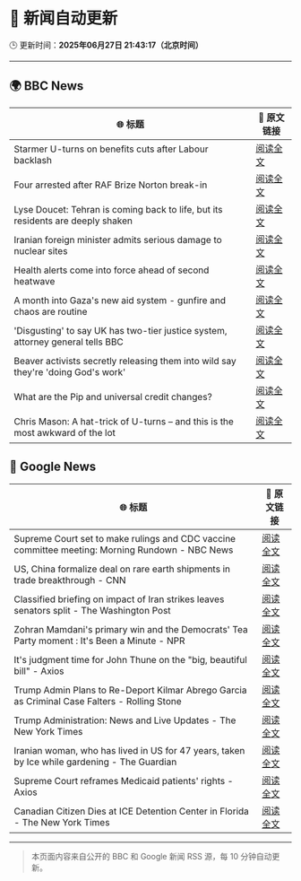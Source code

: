 # 🧠 新闻自动更新

🕒 更新时间：**2025年06月27日 21:43:17（北京时间）**

---

## 🌍 BBC News

| 🌐 标题 | 🔗 原文链接 |
|--------|-------------|
| Starmer U-turns on benefits cuts after Labour backlash | [阅读全文](https://www.bbc.com/news/articles/cq6my6v81z4o) |
| Four arrested after RAF Brize Norton break-in | [阅读全文](https://www.bbc.com/news/articles/cq6m79n6q65o) |
| Lyse Doucet: Tehran is coming back to life, but its residents are deeply shaken | [阅读全文](https://www.bbc.com/news/articles/c939k3n41g4o) |
| Iranian foreign minister admits serious damage to nuclear sites | [阅读全文](https://www.bbc.com/news/articles/crmv3kp744ro) |
| Health alerts come into force ahead of second heatwave | [阅读全文](https://www.bbc.com/news/articles/cy4y8exrw0zo) |
| A month into Gaza's new aid system - gunfire and chaos are routine | [阅读全文](https://www.bbc.com/news/articles/cwygezz3gx7o) |
| 'Disgusting' to say UK has two-tier justice system, attorney general tells BBC | [阅读全文](https://www.bbc.com/news/articles/cx20x4703gpo) |
| Beaver activists secretly releasing them into wild say they're 'doing God's work' | [阅读全文](https://www.bbc.com/news/articles/clygl4dv4rno) |
| What are the Pip and universal credit changes? | [阅读全文](https://www.bbc.com/news/articles/cj924xvzrr2o) |
| Chris Mason: A hat-trick of U-turns – and this is the most awkward of the lot | [阅读全文](https://www.bbc.com/news/articles/cx240n632z3o) |

## 📰 Google News

| 🌐 标题 | 🔗 原文链接 |
|--------|-------------|
| Supreme Court set to make rulings and CDC vaccine committee meeting: Morning Rundown - NBC News | [阅读全文](https://news.google.com/rss/articles/CBMiqwFBVV95cUxOMnZSY3E3bGpoU2ZHeEtwUkVhSWxPSWgxb24xMUw3c1NhLUpzZV9DUFczZnpHMW92Z052bWk3ODBmLTBHMVZkQ2JhcGd1V1J3Yl95TFc3cldmaEdXMWNhZEFnV3hlUGxqSnFpX3B4TmNrOXBBWVVfYkkwY2syTElia1VIbndEMkRicWs3ZTZ6U0w5cVVIUEIxOVZaci1JMHRQRmwxRDdNNDViU0XSAVZBVV95cUxQOWFlVV9ybjZvaWRYaXhJbWpjYjBuWl9HXzhaMUFiOGt6YXZVLTdlaEUzY19PVFlIOEx2aENZUDBLSlY0RUxEeUhSNTA5NU1XSTJpNHdQUQ?oc=5) |
| US, China formalize deal on rare earth shipments in trade breakthrough - CNN | [阅读全文](https://news.google.com/rss/articles/CBMijgFBVV95cUxQLWRpWGRuUm5Vc2E3eVRZM1A3VENSMGllb1M5REhDVHFIaFRIVFNhV2lmdGNsNzNVNG4wSjFvME5YYnNLemdyYjJsNGthTU9WVUhmQjE1cXpFQWNXdkZLeHFxMHlPbGgyZWxNa2hqWWt6c3ZhS1RXNUJ3cUlGZHFnLVo1aDZNWUtJRVpxOUR30gGTAUFVX3lxTE9rSzRsVUFmbmRtdGZTeHdsOTdhTUNaUGVfSGdiOFNBWlhsWGJIYnVUTU5xbjQ3NzVLSDI3UG4yVUlYRnptQ08tenZ2QXhGY0xWNlFwRTFKdll2VGtsTGRlSHlXWng0NEZoMnFqOS1hUG1GMnZxYVlEM3pHaWlFMUxjVGNjdlk5NlVTampHTmpmU1Fjdw?oc=5) |
| Classified briefing on impact of Iran strikes leaves senators split - The Washington Post | [阅读全文](https://news.google.com/rss/articles/CBMihgFBVV95cUxQNG8zaEFHaHk3RnJkV3YwUnhteUtsUC1yMmZWRF95MkJ6RlZ1SmVrYWZrRFc1emNqSEpSNkxYVzFLMWlMbXIzNU5DcExGeXhBWmlqSFlKQXRIR3RXOHV5eWZpRzROa0VaQ3JZWHJfSFVfLUJHcEIyVW92UnIwWUtYdjVBLVRqdw?oc=5) |
| Zohran Mamdani's primary win and the Democrats' Tea Party moment : It's Been a Minute - NPR | [阅读全文](https://news.google.com/rss/articles/CBMimgFBVV95cUxNTllQRlpNVlJsVUl2YlplUjZoM2F6ZFVOV0lwQTlMdkpKV2lBN1NpSDduT3Y2MkJWRmp5VzRCejVyaXpqbi0xamZVT1JubXBMcEU3Ri1WY21MYXZrNnRuVkdqb2F1N2NQUGR0OUJVRC1MY1M1NlZvSEhpUHNEeXRBaWhiWUtwMmhGUUFyZmRZU3Q5MFh4NGxoeURR?oc=5) |
| It's judgment time for John Thune on the "big, beautiful bill" - Axios | [阅读全文](https://news.google.com/rss/articles/CBMiggFBVV95cUxNc20zUGRuWm55M3JfNzNwNjVkd2xsanFsLTdxN0tfQmFDay1wVE9JTFZKOWhfdVlkZ1dQdkVvNlgybjhQMk5hc1FjOGIwcnJGbjZYNXJaZUNscVJGbUlycjlDT0k4Xy15RUtTN2V2cHVZTVNlS21pZ3NPd1dYRGtDelRR?oc=5) |
| Trump Admin Plans to Re-Deport Kilmar Abrego Garcia as Criminal Case Falters - Rolling Stone | [阅读全文](https://news.google.com/rss/articles/CBMirwFBVV95cUxPYU9BdFFIc1pZOF9qazJiZ0pZbDRiMk5ZS0M0Q2JUUGxaQVVEaFFuWnFHamtiLVlTVjQxSkJmRTg3bFJCamVWb2lsOXc1SXRYM1dOVVlQakNkVHBiWVJBN0ZoUDgwc0Z4Qnl1X1pwTEZWU1FROFN5RldxYmFqWll0X1JCUF9MMzNTNWZYajA5VTczRURleWJpWmlmWndYTHRaZUxVRnFBejNPc0ltVm9r?oc=5) |
| Trump Administration: News and Live Updates - The New York Times | [阅读全文](https://news.google.com/rss/articles/CBMiY0FVX3lxTE0zVVJnb0RPQ2dTa0toMGZvTHBUTVdTV3A2czJuMnpLTzNpZGl4eUVTZ0ZyWnpXTFNIam1EZjROOGRzM2FqSDRRN28zS2hfVFJBVlp0bFROQjRmbF9PTUtsNG1qbw?oc=5) |
| Iranian woman, who has lived in US for 47 years, taken by Ice while gardening - The Guardian | [阅读全文](https://news.google.com/rss/articles/CBMiigFBVV95cUxPbmplMUh2amNJb0RIR081X1RDeUdDYm9BUU9OblpRM1JQOGdWWWtyZTliUGw4OW9oRVRYYXh4dWw5OGxSdmZDWlUtY3NnYmNMRUJXUHF4UlJzQUQwU2xvSzJTU0xkWHdqQS1hRjljVXlJLU03S090RUMtM09iWWQxYjJOVmtBN3RkRVE?oc=5) |
| Supreme Court reframes Medicaid patients' rights - Axios | [阅读全文](https://news.google.com/rss/articles/CBMie0FVX3lxTE5iMUNJRkprc0Y5MHV2dHctQ3d2dzVUWXZTdzVQdF94bVhVaFNUa3RicFl1SXZDLUUzUWI0TE9QdVczWWhxQlVuQTY4TFM1LVlNVG9FVlJfWGlWS2s3cGdNdGxrYXNpMjBkbEc0YUk0VjF1Y3czWVVTYVRNNA?oc=5) |
| Canadian Citizen Dies at ICE Detention Center in Florida - The New York Times | [阅读全文](https://news.google.com/rss/articles/CBMiggFBVV95cUxNVHJ5TFlDZEkxU2xsVkVtSV9nMTNBNFpmZjItRWJ0ZXBhanRiaEhSdWxJSUlqaXA2SzFNV3JzWllDNUdYUkIwOHhXUVNQenQxckUtVVN1VnhvY2cxUFBlVWF2dXFlUkVMWUtzd1huU3prNzgxX0o3WmdsODkxd2NNcmpn?oc=5) |

---
> 本页面内容来自公开的 BBC 和 Google 新闻 RSS 源，每 10 分钟自动更新。